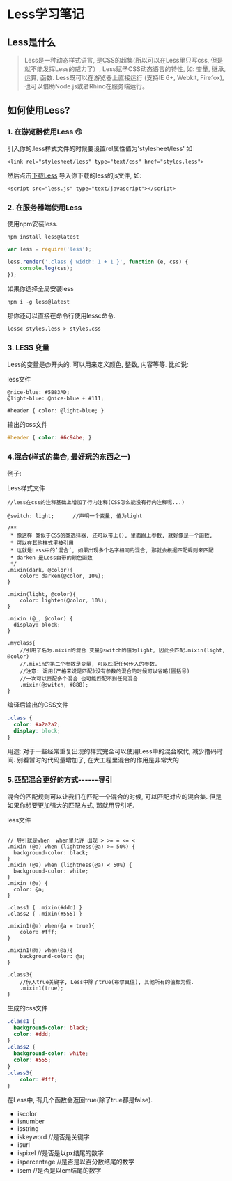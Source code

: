 # Less学习笔记

## Less是什么

> Less是一种动态样式语言, 是CSS的超集(所以可以在Less里只写css, 但是就不能发挥Less的威力了）, Less赋予CSS动态语言的特性, 如: 变量, 继承, 运算, 函数. Less既可以在游览器上直接运行 (支持IE 6+, Webkit, Firefox), 也可以借助Node.js或者Rhino在服务端运行。

## 如何使用Less?

### 1. 在游览器使用Less :smirk:

引入你的.less样式文件的时候要设置rel属性值为'stylesheet/less'
如 

`<link rel="stylesheet/less" type="text/css" href="styles.less">`

然后点击[下载Less](http://cloud.github.com/downloads/cloudhead/less.js/less-1.3.1.min.js)
导入你下载的less的js文件,
如: 

`<script src="less.js" type="text/javascript"></script>`

### 2. 在服务器端使用Less

使用npm安装less.

`npm install less@latest`

```javascript
var less = require('less');

less.render('.class { width: 1 + 1 }', function (e, css) {
    console.log(css);
});
```

如果你选择全局安装less

`npm i -g less@latest`

那你还可以直接在命令行使用lessc命令.

`lessc styles.less > styles.css`

### 3. LESS 变量

Less的变量是@开头的. 可以用来定义颜色, 整数, 内容等等. 比如说:

less文件

```less
@nice-blue: #5B83AD;
@light-blue: @nice-blue + #111;

#header { color: @light-blue; }
```
输出的css文件

```css
#header { color: #6c94be; }
```

### 4.混合(样式的集合, 最好玩的东西之一)

例子:

Less样式文件

```less
//less在css的注释基础上增加了行内注释(CSS怎么能没有行内注释呢...)

@switch: light;      //声明一个变量, 值为light

/**
 * 像这样 类似于CSS的类选择器, 还可以带上(), 里面跟上参数, 就好像是一个函数,
 * 可以在其他样式里被引用
 * 这就是Less中的‘混合’, 如果出现多个名字相同的混合, 那就会根据匹配规则来匹配
 * darken 是Less自带的颜色函数
 */
.mixin(dark, @color){
    color: darken(@color, 10%);
}

.mixin(light, @color){
    color: lighten(@color, 10%);
}

.mixin (@_, @color) {
  display: block;
}

.myclass{
    //引用了名为.mixin的混合 变量@switch的值为light, 因此会匹配.mixin(light, @color)
    //.mixin的第二个参数是变量, 可以匹配任何传入的参数.
    //注意: 调用(严格来说是匹配)没有参数的混合的时候可以省略(圆括号)
    //一次可以匹配多个混合 也可能匹配不到任何混合
    .mixin(@switch, #888);
}
```

编译后输出的CSS文件

```css
.class {
  color: #a2a2a2;
  display: block;
}
```

用途: 对于一些经常重复出现的样式完全可以使用Less中的混合取代, 减少撸码时间. 别看暂时的代码量增加了, 在大工程里混合的作用是非常大的


### 5.匹配混合更好的方式------导引

混合的匹配规则可以让我们在匹配一个混合的时候, 可以匹配对应的混合集.
但是如果你想要更加强大的匹配方式, 那就用导引吧.

less文件

```less 

// 导引就是when  when里允许 出现 > >= = <= <
.mixin (@a) when (lightness(@a) >= 50%) {
  background-color: black;
}
.mixin (@a) when (lightness(@a) < 50%) {
  background-color: white;
}
.mixin (@a) {
  color: @a;
}

.class1 { .mixin(#ddd) }
.class2 { .mixin(#555) }

.mixin1(@a) when(@a = true){
    color: #fff;
}

.mixin1(@a) when(@a){
    background-color: @a;
}

.class3{
    //传入true关键字, Less中除了true(布尔真值), 其他所有的值都为假.
    .mixin1(true);
}
```

生成的css文件

```css
.class1 {
  background-color: black;
  color: #ddd;
}
.class2 {
  background-color: white;
  color: #555;
}
.class3{
    color: #fff;
}
```

在Less中, 有几个函数会返回true(除了true都是false).

* iscolor
* isnumber
* isstring
* iskeyword    //是否是关键字
* isurl
* ispixel      //是否是以px结尾的数字
* ispercentage //是否是以百分数结尾的数字
* isem         //是否是以em结尾的数字


